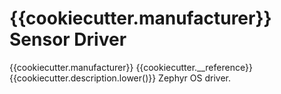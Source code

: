 # {{cookiecutter.manufacturer}} Sensor Driver

{{cookiecutter.manufacturer}} {{cookiecutter.__reference}} {{cookiecutter.description.lower()}} Zephyr OS driver.
